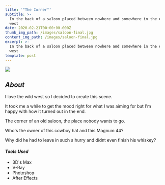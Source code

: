 ```yaml
---
title: '"The Corner"'
subtitle: >-
  In the back of a saloon placed between nowhere and somewhere in the old wild
  west
date: 2020-02-21T00:00:00.000Z
thumb_img_path: /images/saloon-final.jpg
content_img_path: /images/saloon-final.jpg
excerpt: >-
  In the back of a saloon placed between nowhere and somewhere in the old wild
  west
template: post
---
```

![](/images/saloon-no-mats-.jpg)

## *About*

I love the wild west so I decided to create this scene.

It took me a while to get the mood right for what I was aiming for but I'm happy with how it turned out in the end.

The corner of an old saloon, the place nobody wants to go.

Who's the owner of this cowboy hat and this Magnum 44?

Why did he had to leave in such a hurry and didnt even finish his whiskey?



#### *Tools Used*

* 3D's Max
* V-Ray
* Photoshop
* After Effects
